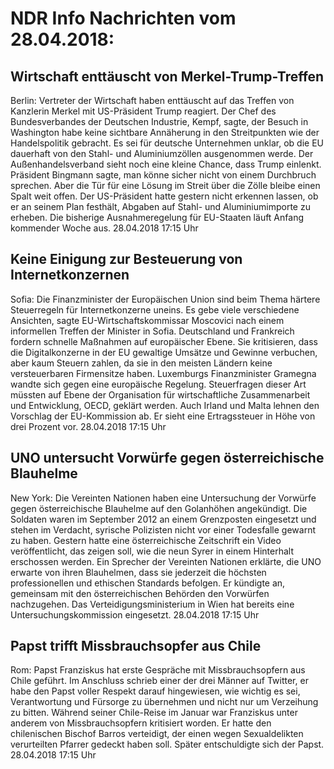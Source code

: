 # NDR Info Nachrichten vom 28.04.2018:


## Wirtschaft enttäuscht von Merkel-Trump-Treffen
Berlin: Vertreter der Wirtschaft haben enttäuscht auf das Treffen von Kanzlerin Merkel mit US-Präsident Trump reagiert. Der Chef des Bundesverbandes der Deutschen Industrie, Kempf, sagte, der Besuch in Washington habe keine sichtbare Annäherung in den Streitpunkten wie der Handelspolitik gebracht. Es sei für deutsche Unternehmen unklar, ob die EU dauerhaft von den Stahl- und Aluminiumzöllen ausgenommen werde. Der Außenhandelsverband sieht noch eine kleine Chance, dass Trump einlenkt. Präsident Bingmann sagte, man könne sicher nicht von einem Durchbruch sprechen. Aber die Tür für eine Lösung im Streit über die Zölle bleibe einen Spalt weit offen. Der US-Präsident hatte gestern nicht erkennen lassen, ob er an seinem Plan festhält, Abgaben auf Stahl- und Aluminiumimporte zu erheben. Die bisherige Ausnahmeregelung für EU-Staaten läuft Anfang kommender Woche aus. 28.04.2018 17:15 Uhr 

## Keine Einigung zur Besteuerung von Internetkonzernen
Sofia: Die Finanzminister der Europäischen Union sind beim Thema härtere Steuerregeln für Internetkonzerne uneins. Es gebe viele verschiedene Ansichten, sagte EU-Wirtschaftskommissar Moscovici nach einem informellen Treffen der Minister in Sofia. Deutschland und Frankreich fordern schnelle Maßnahmen auf europäischer Ebene. Sie kritisieren, dass die Digitalkonzerne in der EU gewaltige Umsätze und Gewinne verbuchen, aber kaum Steuern zahlen, da sie in den meisten Ländern keine versteuerbaren Firmensitze haben. Luxemburgs Finanzminister Gramegna wandte sich gegen eine europäische Regelung. Steuerfragen dieser Art müssten auf Ebene der Organisation für wirtschaftliche Zusammenarbeit und Entwicklung, OECD, geklärt werden. Auch Irland und Malta lehnen den Vorschlag der EU-Kommission ab. Er sieht eine Ertragssteuer in Höhe von drei Prozent vor. 28.04.2018 17:15 Uhr 

## UNO untersucht Vorwürfe gegen österreichische Blauhelme
New York: Die Vereinten Nationen haben eine Untersuchung der Vorwürfe gegen österreichische Blauhelme auf den Golanhöhen angekündigt. Die Soldaten waren im September 2012 an einem Grenzposten eingesetzt und stehen im Verdacht, syrische Polizisten nicht vor einer Todesfalle gewarnt zu haben. Gestern hatte eine österreichische Zeitschrift ein Video veröffentlicht, das zeigen soll, wie die neun Syrer in einem Hinterhalt erschossen werden. Ein Sprecher der Vereinten Nationen erklärte, die UNO erwarte von ihren Blauhelmen, dass sie jederzeit die höchsten professionellen und ethischen Standards befolgen. Er kündigte an, gemeinsam mit den österreichischen Behörden den Vorwürfen nachzugehen. Das Verteidigungsministerium in Wien hat bereits eine Untersuchungskommission eingesetzt. 28.04.2018 17:15 Uhr 

## Papst trifft Missbrauchsopfer aus Chile
Rom:		Papst Franziskus hat erste Gespräche mit Missbrauchsopfern aus Chile geführt. Im Anschluss schrieb einer der drei Männer auf Twitter, er habe den Papst voller Respekt darauf hingewiesen, wie wichtig es sei, Verantwortung und Fürsorge zu übernehmen und nicht nur um Verzeihung zu bitten. Während seiner Chile-Reise im Januar war Franziskus unter anderem von Missbrauchsopfern kritisiert worden. Er hatte den chilenischen Bischof Barros verteidigt, der einen wegen Sexualdelikten verurteilten Pfarrer gedeckt haben soll. Später entschuldigte sich der Papst. 28.04.2018 17:15 Uhr 
